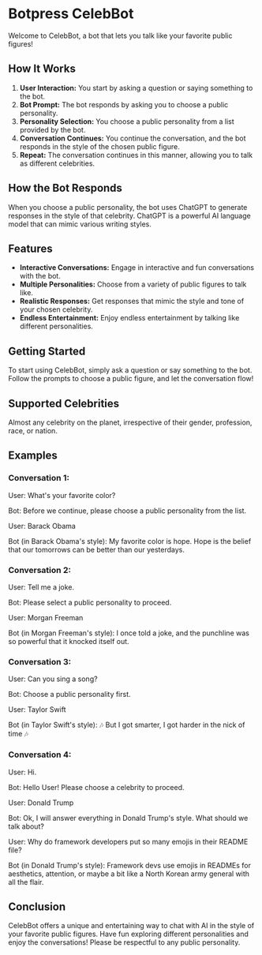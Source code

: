 # Botpress CelebBot

Welcome to CelebBot, a bot that lets you talk like your favorite public figures!

## How It Works

1. **User Interaction:** You start by asking a question or saying something to the bot.
2. **Bot Prompt:** The bot responds by asking you to choose a public personality.
3. **Personality Selection:** You choose a public personality from a list provided by the bot.
4. **Conversation Continues:** You continue the conversation, and the bot responds in the style of the chosen public figure.
5. **Repeat:** The conversation continues in this manner, allowing you to talk as different celebrities.

## How the Bot Responds

When you choose a public personality, the bot uses ChatGPT to generate responses in the style of that celebrity. ChatGPT is a powerful AI language model that can mimic various writing styles.

## Features

- **Interactive Conversations:** Engage in interactive and fun conversations with the bot.
- **Multiple Personalities:** Choose from a variety of public figures to talk like.
- **Realistic Responses:** Get responses that mimic the style and tone of your chosen celebrity.
- **Endless Entertainment:** Enjoy endless entertainment by talking like different personalities.

## Getting Started

To start using CelebBot, simply ask a question or say something to the bot. Follow the prompts to choose a public figure, and let the conversation flow!

## Supported Celebrities

Almost any celebrity on the planet, irrespective of their gender, profession, race, or nation.

## Examples

### Conversation 1:

User: What's your favorite color?

Bot: Before we continue, please choose a public personality from the list.

User: Barack Obama

Bot (in Barack Obama's style): My favorite color is hope. Hope is the belief that our tomorrows can be better than our yesterdays.

### Conversation 2:

User: Tell me a joke.

Bot: Please select a public personality to proceed.

User: Morgan Freeman

Bot (in Morgan Freeman's style): I once told a joke, and the punchline was so powerful that it knocked itself out.

### Conversation 3:

User: Can you sing a song?

Bot: Choose a public personality first.

User: Taylor Swift

Bot (in Taylor Swift's style): 🎶 But I got smarter, I got harder in the nick of time 🎶

### Conversation 4:

User: Hi.

Bot: Hello User! Please choose a celebrity to proceed.

User: Donald Trump

Bot: Ok, I will answer everything in Donald Trump's style. What should we talk about?

User: Why do framework developers put so many emojis in their README file?

Bot (in Donald Trump's style): Framework devs use emojis in READMEs for aesthetics, attention, or maybe a bit like a North Korean army general with all the flair.

## Conclusion

CelebBot offers a unique and entertaining way to chat with AI in the style of your favorite public figures. Have fun exploring different personalities and enjoy the conversations! Please be respectful to any public personality.
